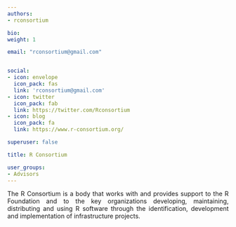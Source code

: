 ```yaml
---
authors:
- rconsortium

bio: 
weight: 1

email: "rconsortium@gmail.com"


social:
- icon: envelope
  icon_pack: fas
  link: 'rconsortium@gmail.com'
- icon: twitter
  icon_pack: fab
  link: https://twitter.com/Rconsortium
- icon: blog
  icon_pack: fa
  link: https://www.r-consortium.org/

superuser: false

title: R Consortium

user_groups:
- Advisors
---
```

 <style>
body {text-align: justify}
</style>
The R Consortium is a body that works with and provides support to the R Foundation and to the key organizations developing, maintaining, distributing and using R software through the identification, development and implementation of infrastructure projects.